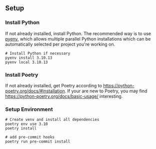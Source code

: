 ## Setup

### Install Python

If not already installed, install Python. The recommended way is to use [pyenv](https://github.com/pyenv/pyenv), which allows multiple parallel Python installations which can be automatically selected per project you're working on.

```shell
# Install Python if necessary
pyenv install 3.10.13
pyenv local 3.10.13
```

### Install Poetry

If not already installed, get Poetry according to <https://python-poetry.org/docs/#installation>.
If your are new to Poetry, you may find <https://python-poetry.org/docs/basic-usage/> interesting.

### Setup Environment

```shell
# Create venv and install all dependencies
poetry env use 3.10
poetry install

# add pre-commit hooks
poetry run pre-commit install
```
